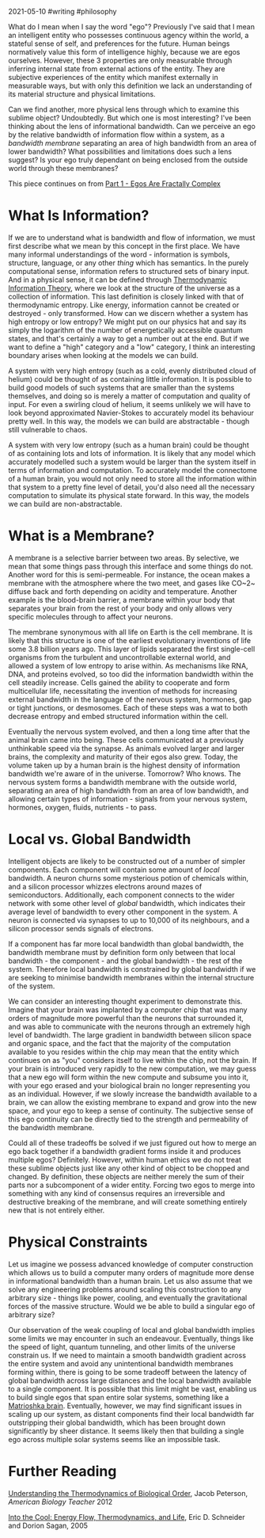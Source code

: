 2021-05-10 #writing #philosophy

What do I mean when I say the word "ego"? Previously I've said that I mean an intelligent entity who possesses continuous agency within the world, a stateful sense of self, and preferences for the future. Human beings normatively value this form of intelligence highly, because we are egos ourselves. However, these 3 properties are only measurable through inferring internal state from external actions of the entity. They are subjective experiences of the entity which manifest externally in measurable ways, but with only this definition we lack an understanding of its material structure and physical limitations.

Can we find another, more physical lens through which to examine this sublime object? Undoubtedly. But which one is most interesting? I've been thinking about the lens of informational bandwidth. Can we perceive an ego by the relative bandwidth of information flow within a system, as a *bandwidth membrane* separating an area of high bandwidth from an area of lower bandwidth? What possibilities and limitations does such a lens suggest? Is your ego truly dependant on being enclosed from the outside world through these membranes?

This piece continues on from [Part 1 - Egos Are Fractally Complex](https://lrtw.net/blog/egosarefractallycomplex)

# What Is Information?

If we are to understand what is bandwidth and flow of information, we must first describe what we mean by this concept in the first place. We have many informal understandings of the word - information is symbols, structure, language, or any other *thing* which has semantics. In the purely computational sense, information refers to structured sets of binary input. And in a physical sense, it can be defined through [Thermodynamic Information Theory](https://en.wikipedia.org/wiki/Entropy_in_thermodynamics_and_information_theory), where we look at the structure of the universe as a collection of information. This last definition is closely linked with that of thermodynamic entropy. Like energy, information cannot be created or destroyed - only transformed. How can we discern whether a system has high entropy or low entropy? We might put on our physics hat and say its simply the logarithm of the number of energetically accessible quantum states, and that's certainly a way to get a number out at the end. But if we want to define a "high" category and a "low" category, I think an interesting boundary arises when looking at the models we can build.

A system with very high entropy (such as a cold, evenly distributed cloud of helium) could be thought of as containing little information. It is possible to build good models of such systems that are smaller than the systems themselves, and doing so is merely a matter of computation and quality of input. For even a swirling cloud of helium, it seems unlikely we will have to look beyond approximated Navier-Stokes to accurately model its behaviour pretty well. In this way, the models we can build are abstractable - though still vulnerable to chaos.

A system with very low entropy (such as a human brain) could be thought of as containing lots and lots of information. It is likely that any model which accurately modelled such a system would be larger than the system itself in terms of information and computation. To accurately model the connectome of a human brain, you would not only need to store all the information within that system to a pretty fine level of detail, you'd also need all the necessary computation to simulate its physical state forward. In this way, the models we can build are non-abstractable.

# What is a Membrane?

A membrane is a selective barrier between two areas. By selective, we mean that some things pass through this interface and some things do not. Another word for this is semi-permeable. For instance, the ocean makes a membrane with the atmosphere where the two meet, and gases like CO~2~ diffuse back and forth depending on acidity and temperature. Another example is the blood-brain barrier, a membrane within your body that separates your brain from the rest of your body and only allows very specific molecules through to affect your neurons.

The membrane synonymous with all life on Earth is the cell membrane. It is likely that this structure is one of the earliest evolutionary inventions of life some 3.8 billion years ago. This layer of lipids separated the first single-cell organisms from the turbulent and uncontrollable external world, and allowed a system of low entropy to arise within. As mechanisms like RNA, DNA, and proteins evolved, so too did the information bandwidth within the cell steadily increase. Cells gained the ability to cooperate and form multicellular life, necessitating the invention of methods for increasing external bandwidth in the language of the nervous system, hormones, gap or tight junctions, or desmosomes. Each of these steps was a wat to both decrease entropy and embed structured information within the cell.

Eventually the nervous system evolved, and then a long time after that the animal brain came into being. These cells communicated at a previously unthinkable speed via the synapse. As animals evolved larger and larger brains, the complexity and maturity of their egos also grew. Today, the volume taken up by a human brain is the highest density of information bandwidth we're aware of in the universe. Tomorrow? Who knows. The nervous system forms a bandwidth membrane with the outside world, separating an area of high bandwidth from an area of low bandwidth, and allowing certain types of information - signals from your nervous system, hormones, oxygen, fluids, nutrients - to pass.

# Local vs. Global Bandwidth

Intelligent objects are likely to be constructed out of a number of simpler components. Each component will contain some amount of *local* bandwidth. A neuron churns some mysterious potion of chemicals within, and a silicon processor whizzes electrons around mazes of semiconductors. Additionally, each component connects to the wider network with some other level of *global* bandwidth, which indicates their average level of bandwidth to every other component in the system. A neuron is connected via synapses to up to 10,000 of its neighbours, and a silicon processor sends signals of electrons.

If a component has far more local bandwidth than global bandwidth, the bandwidth membrane must by definition form only between that local bandwidth - the component - and the global bandwidth - the rest of the system. Therefore local bandwidth is constrained by global bandwidth if we are seeking to minimise bandwidth membranes within the internal structure of the system.

We can consider an interesting thought experiment to demonstrate this. Imagine that your brain was implanted by a computer chip that was many orders of magnitude more powerful than the neurons that surrounded it, and was able to communicate with the neurons through an extremely high level of bandwidth. The large gradient in bandwidth between silicon space and organic space, and the fact that the majority of the computation available to you resides within the chip may mean that the entity which continues on as "you" considers itself to live within the chip, not the brain. If your brain is introduced very rapidly to the new computation, we may guess that a new ego will form within the new compute and subsume you into it, with your ego erased and your biological brain no longer representing you as an individual. However, if we slowly increase the bandwidth available to a brain, we can allow the existing membrane to expand and grow into the new space, and your ego to keep a sense of continuity. The subjective sense of this ego continuity can be directly tied to the strength and permeability of the bandwidth membrane.

Could all of these tradeoffs be solved if we just figured out how to merge an ego back together if a bandwidth gradient forms inside it and produces multiple egos? Definitely. However, within human ethics we do not treat these sublime objects just like any other kind of object to be chopped and changed. By definition, these objects are neither merely the sum of their parts nor a subcomponent of a wider entity. Forcing two egos to merge into something with any kind of consensus requires an irreversible and destructive breaking of the membrane, and will create something entirely new that is not entirely either.

# Physical Constraints

Let us imagine we possess advanced knowledge of computer construction which allows us to build a computer many orders of magnitude more dense in informational bandwidth than a human brain. Let us also assume that we solve any engineering problems around scaling this construction to any arbitrary size - things like power, cooling, and eventually the gravitational forces of the massive structure. Would we be able to build a singular ego of arbitrary size?

Our observation of the weak coupling of local and global bandwidth implies some limits we may encounter in such an endeavour. Eventually, things like the speed of light, quantum tunneling, and other limits of the universe constrain us. If we need to maintain a smooth bandwidth gradient across the entire system and avoid any unintentional bandwidth membranes forming within, there is going to be some tradeoff between the latency of global bandwidth across large distances and the local bandwidth available to a single component. It is possible that this limit might be vast, enabling us to build single egos that span entire solar systems, something like a [Matrioshka brain](https://en.wikipedia.org/wiki/Matrioshka_brain). Eventually, however, we may find significant issues in scaling up our system, as distant components find their local bandwidth far outstripping their global bandwidth, which has been brought down significantly by sheer distance. It seems likely then that building a single ego across multiple solar systems seems like an impossible task.

# Further Reading

[Understanding the Thermodynamics of Biological Order](https://online.ucpress.edu/abt/article/74/1/22/18373/Understanding-the-Thermodynamics-of-Biological), Jacob Peterson, *American Biology Teacher* 2012

[Into the Cool: Energy Flow, Thermodynamics, and Life](https://press.uchicago.edu/ucp/books/book/chicago/I/bo3533936.html), Eric D. Schneider and Dorion Sagan, 2005

